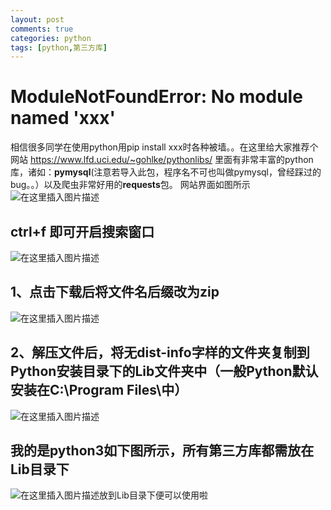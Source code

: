 ```yaml
---
layout: post
comments: true
categories: python
tags: [python,第三方库]
---
```

# ModuleNotFoundError: No module named 'xxx'
相信很多同学在使用python用pip install xxx时各种被墙。。在这里给大家推荐个网站
https://www.lfd.uci.edu/~gohlke/pythonlibs/
里面有非常丰富的python库，诸如：**pymysql**(注意若导入此包，程序名不可也叫做pymysql，曾经踩过的bug。。）以及爬虫非常好用的**requests**包。
网站界面如图所示
![在这里插入图片描述](https://img-blog.csdnimg.cn/20200302002116105.png?x-oss-process=image/watermark,type_ZmFuZ3poZW5naGVpdGk,shadow_10,text_aHR0cHM6Ly9ibG9nLmNzZG4ubmV0L2NwcHBwNjY=,size_16,color_FFFFFF,t_70)
## ctrl+f 即可开启搜索窗口
![在这里插入图片描述](https://img-blog.csdnimg.cn/20200302002352898.png?x-oss-process=image/watermark,type_ZmFuZ3poZW5naGVpdGk,shadow_10,text_aHR0cHM6Ly9ibG9nLmNzZG4ubmV0L2NwcHBwNjY=,size_16,color_FFFFFF,t_70)
##  1、点击下载后将文件名后缀改为zip
![在这里插入图片描述](https://img-blog.csdnimg.cn/20200302002630218.png?x-oss-process=image/watermark,type_ZmFuZ3poZW5naGVpdGk,shadow_10,text_aHR0cHM6Ly9ibG9nLmNzZG4ubmV0L2NwcHBwNjY=,size_16,color_FFFFFF,t_70)
## 2、解压文件后，将无dist-info字样的文件夹复制到Python安装目录下的Lib文件夹中（一般Python默认安装在C:\Program Files\中）

![在这里插入图片描述](https://img-blog.csdnimg.cn/20200302002815144.png?x-oss-process=image/watermark,type_ZmFuZ3poZW5naGVpdGk,shadow_10,text_aHR0cHM6Ly9ibG9nLmNzZG4ubmV0L2NwcHBwNjY=,size_16,color_FFFFFF,t_70)
## 我的是python3如下图所示，所有第三方库都需放在Lib目录下
![在这里插入图片描述](https://img-blog.csdnimg.cn/2020030200303987.png?x-oss-process=image/watermark,type_ZmFuZ3poZW5naGVpdGk,shadow_10,text_aHR0cHM6Ly9ibG9nLmNzZG4ubmV0L2NwcHBwNjY=,size_16,color_FFFFFF,t_70)放到Lib目录下便可以使用啦
